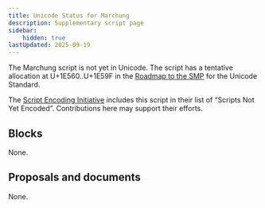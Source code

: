 ```yaml
---
title: Unicode Status for Marchung
description: Supplementary script page
sidebar:
    hidden: true
lastUpdated: 2025-09-19
---
```


The Marchung script is not yet in Unicode. The script has a tentative allocation at U+1E560..U+1E59F in the [Roadmap to the SMP](http://www.unicode.org/roadmaps/smp/) for the Unicode Standard. 

The [Script Encoding Initiative](https://sei.berkeley.edu/) includes this script in their list of “Scripts Not Yet Encoded”. Contributions here may support their efforts.

## Blocks

None.

## Proposals and documents

None.
